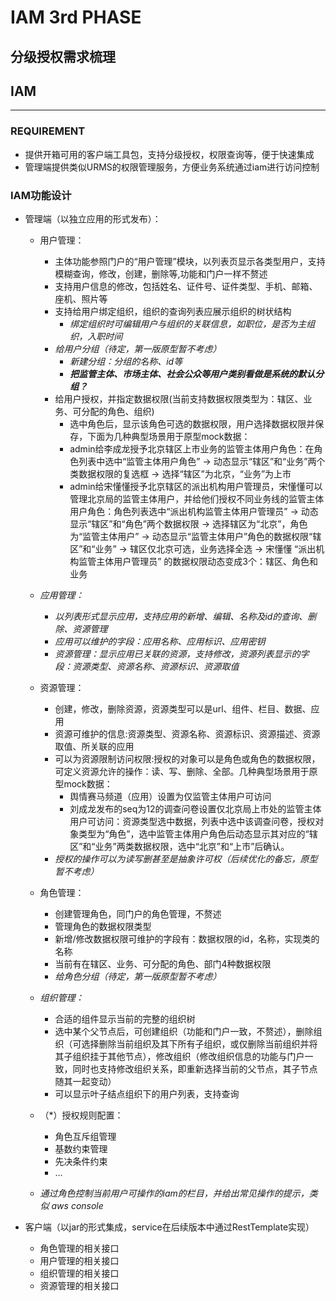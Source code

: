 # IAM 3rd PHASE

## 分级授权需求梳理

## IAM

----------------------------

### REQUIREMENT

- 提供开箱可用的客户端工具包，支持分级授权，权限查询等，便于快速集成
- 管理端提供类似URMS的权限管理服务，方便业务系统通过iam进行访问控制

### IAM功能设计

- 管理端（以独立应用的形式发布）：

  - 用户管理：
    - 主体功能参照门户的“用户管理”模块，以列表页显示各类型用户，支持模糊查询，修改，创建，删除等,功能和门户一样不赘述
    - 支持用户信息的修改，包括姓名、证件号、证件类型、手机、邮箱、座机、照片等
    - 支持给用户绑定组织，组织的查询列表应展示组织的树状结构
      - *绑定组织时可编辑用户与组织的关联信息，如职位，是否为主组织，入职时间*
    - *给用户分组（待定，第一版原型暂不考虑）*
      - *新建分组：分组的名称、id等*
      - ***把监管主体、市场主体、社会公众等用户类别看做是系统的默认分组？***
    - 给用户授权，并指定数据权限(当前支持数据权限类型为：辖区、业务、可分配的角色、组织)
      - 选中角色后，显示该角色可选的数据权限，用户选择数据权限并保存，下面为几种典型场景用于原型mock数据：
      - admin给李成龙授予北京辖区上市业务的监管主体用户角色：在角色列表中选中“监管主体用户角色” -> 动态显示“辖区”和“业务”两个类数据权限的复选框 -> 选择“辖区”为北京，“业务”为上市
      - admin给宋懂懂授予北京辖区的派出机构用户管理员，宋懂懂可以管理北京局的监管主体用户，并给他们授权不同业务线的监管主体用户角色：角色列表选中“派出机构监管主体用户管理员” -> 动态显示“辖区”和“角色”两个数据权限 -> 选择辖区为“北京”，角色为“监管主体用户” -> 动态显示“监管主体用户”角色的数据权限“辖区”和“业务” -> 辖区仅北京可选，业务选择全选 -> 宋懂懂 “派出机构监管主体用户管理员” 的数据权限动态变成3个：辖区、角色和业务

  - *应用管理：*
    - *以列表形式显示应用，支持应用的新增、编辑、名称及id的查询、删除、资源管理*
    - *应用可以维护的字段：应用名称、应用标识、应用密钥*
    - *资源管理：显示应用已关联的资源，支持修改，资源列表显示的字段：资源类型、资源名称、资源标识、资源取值*

  - 资源管理：
    - 创建，修改，删除资源，资源类型可以是url、组件、栏目、数据、应用
    - 资源可维护的信息:资源类型、资源名称、资源标识、资源描述、资源取值、所关联的应用
    - 可以为资源限制访问权限:授权的对象可以是角色或角色的数据权限，可定义资源允许的操作：读、写、删除、全部。几种典型场景用于原型mock数据：
      - 舆情赛马频道（应用）设置为仅监管主体用户可访问
      - 刘成龙发布的seq为12的调查问卷设置仅北京局上市处的监管主体用户可访问：资源类型选中数据，列表中选中该调查问卷，授权对象类型为“角色”，选中监管主体用户角色后动态显示其对应的“辖区”和“业务”两类数据权限，选中“北京”和“上市”后确认。
    - *授权的操作可以为读写删甚至是抽象许可权（后续优化的备忘，原型暂不考虑）*

  - 角色管理：
    - 创建管理角色，同门户的角色管理，不赘述
    - 管理角色的数据权限类型
    - 新增/修改数据权限可维护的字段有：数据权限的id，名称，实现类的名称
    - 当前有在辖区、业务、可分配的角色、部门4种数据权限
    - *给角色分组（待定，第一版原型暂不考虑）*

  - *组织管理：*
    - 合适的组件显示当前的完整的组织树
    - 选中某个父节点后，可创建组织（功能和门户一致，不赘述），删除组织（可选择删除当前组织及其下所有子组织，或仅删除当前组织并将其子组织挂于其他节点），修改组织（修改组织信息的功能与门户一致，同时也支持修改组织关系，即重新选择当前的父节点，其子节点随其一起变动）
    - 可以显示叶子结点组织下的用户列表，支持查询

  - （*）授权规则配置：
    - 角色互斥组管理
    - 基数约束管理
    - 先决条件约束
    - ... 

  - *通过角色控制当前用户可操作的iam的栏目，并给出常见操作的提示，类似 aws console*

- 客户端（以jar的形式集成，service在后续版本中通过RestTemplate实现）
  - 角色管理的相关接口
  - 用户管理的相关接口
  - 组织管理的相关接口
  - 资源管理的相关接口